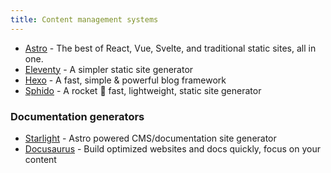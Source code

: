 ```yaml
---
title: Content management systems
---
```


- [Astro](https://astro.build/) - The best of React, Vue, Svelte, and traditional static sites, all in one.
- [Eleventy](https://www.11ty.dev/) - A simpler static site generator
- [Hexo](https://hexo.io/) - A fast, simple & powerful blog framework
- [Sphido](https://sphido.cz) - A rocket 🚀 fast, lightweight, static site generator

### Documentation generators

- [Starlight](https://starlight.astro.build/) - Astro powered CMS/documentation site generator
- [Docusaurus](https://v2.docusaurus.io/) - Build optimized websites and docs quickly, focus on your content
